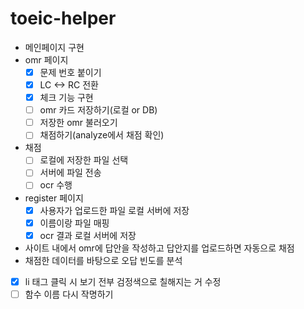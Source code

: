 # toeic-helper

+ 메인페이지 구현
+ omr 페이지
  - [x] 문제 번호 붙이기 
  - [x] LC <-> RC 전환
  - [x] 체크 기능 구현
  - [ ] omr 카드 저장하기(로컬 or DB)
  - [ ] 저장한 omr 불러오기
  - [ ] 채점하기(analyze에서 채점 확인)
+ 채점
  - [ ] 로컬에 저장한 파일 선택
  - [ ] 서버에 파일 전송
  - [ ] ocr 수행
+ register 페이지
  - [x] 사용자가 업로드한 파일 로컬 서버에 저장
  - [x] 이름이랑 파일 매핑
  - [x] ocr 결과 로컬 서버에 저장
+ 사이트 내에서 omr에 답안을 작성하고 답안지를 업로드하면 자동으로 채점
+ 채점한 데이터를 바탕으로 오답 빈도를 분석
- [x] li 태그 클릭 시 보기 전부 검정색으로 칠해지는 거 수정
- [ ] 함수 이름 다시 작명하기
